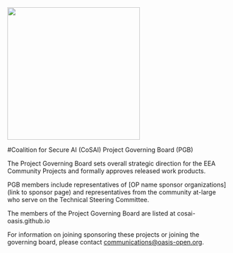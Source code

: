 <img src="<logo>" width="300">

#Coalition for Secure AI (CoSAI) Project Governing Board (PGB)

The Project Governing Board sets overall strategic direction for the EEA Community Projects and formally approves released work products.

PGB members include representatives of [OP name sponsor organizations](link to sponsor page) and representatives from the community at-large who serve on the Technical Steering Committee.

The members of the <project name> Project Governing Board are listed at cosai-oasis.github.io

For information on joining sponsoring these projects or joining the governing board, please contact communications@oasis-open.org.



